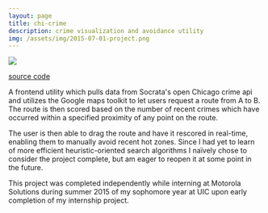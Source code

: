 ```yaml
---
layout: page
title: chi-crime
description: crime visualization and avoidance utility
img: /assets/img/2015-07-01-project.png
---
```


<img class="col" src="{{ site.baseurl }}/assets/img/2015-07-01-project.png">

[source code](https://github.com/wilimitis/Chi-Crime)

A frontend utility which pulls data from Socrata's open Chicago crime api and utilizes the Google maps toolkit to let users request a route from A to B. The route is then scored based on the number of recent crimes which have occurred within a specified proximity of any point on the route.

The user is then able to drag the route and have it rescored in real-time, enabling them to manually avoid recent hot zones. Since I had yet to learn of more efficient heuristic-oriented search algorithms I naïvely chose to consider the project complete, but am eager to reopen it at some point in the future.

This project was completed independently while interning at Motorola Solutions during summer 2015 of my sophomore year at UIC upon early completion of my internship project.
